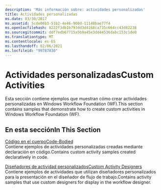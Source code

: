 ```yaml
---
description: 'Más información sobre: actividades personalizadas'
title: Actividades personalizadas
ms.date: 03/30/2017
ms.assetid: 5cde06b3-51b2-4e46-900d-11140bae77f4
ms.openlocfilehash: 8222f3db1b793dd3d4168ca735c664cc43d82238
ms.sourcegitcommit: ddf7edb67715a5b9a45e3dd44536dabc153c1de0
ms.translationtype: MT
ms.contentlocale: es-ES
ms.lasthandoff: 02/06/2021
ms.locfileid: "99787830"
---
```

# <a name="custom-activities"></a><span data-ttu-id="37044-103">Actividades personalizadas</span><span class="sxs-lookup"><span data-stu-id="37044-103">Custom Activities</span></span>

<span data-ttu-id="37044-104">Esta sección contiene ejemplos que muestran cómo crear actividades personalizadas en Windows Workflow Foundation (WF).</span><span class="sxs-lookup"><span data-stu-id="37044-104">This section contains samples that demonstrate how to create custom activities in Windows Workflow Foundation (WF).</span></span>  
  
## <a name="in-this-section"></a><span data-ttu-id="37044-105">En esta sección</span><span class="sxs-lookup"><span data-stu-id="37044-105">In This Section</span></span>  

 [<span data-ttu-id="37044-106">Código en el cuerpo</span><span class="sxs-lookup"><span data-stu-id="37044-106">Code-Bodied</span></span>](code-bodied.md)  
 <span data-ttu-id="37044-107">Contiene ejemplos de actividades personalizadas creadas mediante declaración en código.</span><span class="sxs-lookup"><span data-stu-id="37044-107">Contains custom activity samples created declaratively in code.</span></span>
  
 [<span data-ttu-id="37044-108">Diseñadores de actividad personalizados</span><span class="sxs-lookup"><span data-stu-id="37044-108">Custom Activity Designers</span></span>](custom-activity-designers.md)  
 <span data-ttu-id="37044-109">Contiene ejemplos de actividades que utilizan diseñadores personalizados para la presentación en el diseñador de flujo de trabajo.</span><span class="sxs-lookup"><span data-stu-id="37044-109">Contains activity samples that use custom designers for display in the workflow designer.</span></span>
